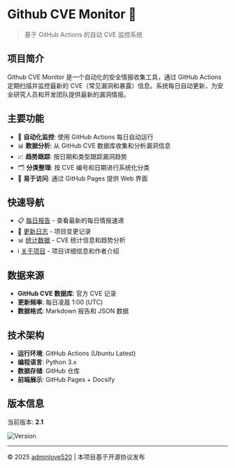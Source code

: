 # Github CVE Monitor 👀

> 基于 GitHub Actions 的自动 CVE 监控系统

## 项目简介

Github CVE Monitor 是一个自动化的安全情报收集工具，通过 GitHub Actions 定期扫描并监控最新的 CVE（常见漏洞和暴露）信息。系统每日自动更新，为安全研究人员和开发团队提供最新的漏洞情报。

## 主要功能

- 🔄 **自动化监控**: 使用 GitHub Actions 每日自动运行
- 📊 **数据分析**: 从 GitHub CVE 数据库收集和分析漏洞信息
- 📈 **趋势跟踪**: 按日期和类型跟踪漏洞趋势
- 🗂️ **分类整理**: 按 CVE 编号和日期进行系统化分类
- 📱 **易于访问**: 通过 GitHub Pages 提供 Web 界面

## 快速导航

- 📋 [每日报告](每日报告) - 查看最新的每日情报速递
- 📝 [更新日志](更新日志) - 项目变更记录
- 📊 [统计数据](统计数据) - CVE 统计信息和趋势分析
- ℹ️ [关于项目](关于项目) - 项目详细信息和作者介绍

## 数据来源

- **GitHub CVE 数据库**: 官方 CVE 记录
- **更新频率**: 每日凌晨 1:00 (UTC)
- **数据格式**: Markdown 报告和 JSON 数据

## 技术架构

- **运行环境**: GitHub Actions (Ubuntu Latest)
- **编程语言**: Python 3.x
- **数据存储**: GitHub 仓库
- **前端展示**: GitHub Pages + Docsify

## 版本信息

当前版本: **2.1**

![Version](https://img.shields.io/badge/version-2.1-blue.svg)

---

© 2025 [adminlove520](https://github.com/adminlove520) | 本项目基于开源协议发布